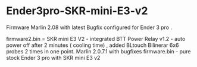 # Ender3pro-SKR-mini-E3-v2

Firmware Marlin 2.08 with latest Bugfix configured for Ender 3 pro .

firmware2.bin = SKR mini E3 V2 - integrated BTT Power Relay v1.2 - auto power off after 2 minutes ( cooling time) , added BLtouch Bilinerar 6x6 probes 2 times in one point.
Marlin 2.0.7.1 with bugfixes
firmware.bin - pure stock Ender 3 pro with SKR mini E3 v2

